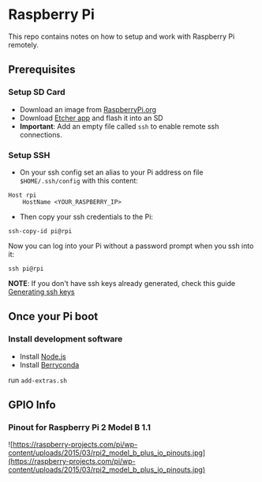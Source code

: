 # Raspberry Pi 

This repo contains notes on how to setup and work with Raspberry Pi remotely.

## Prerequisites

### Setup SD Card

- Download an image from [RaspberryPi.org](https://www.raspberrypi.org/downloads/)
-  Download [Etcher app](https://www.balena.io/etcher/) and flash it into an SD
- **Important**: Add an empty file called `ssh` to enable remote ssh connections.

### Setup SSH
- On your ssh config set an alias to your Pi address on file `$HOME/.ssh/config`  with this content:

```
Host rpi
    HostName <YOUR_RASPBERRY_IP>
``` 

- Then copy your ssh credentials to the Pi:
```
ssh-copy-id pi@rpi
```
Now you can log into your Pi without a password prompt when you ssh into it:
```
ssh pi@rpi
```


**NOTE**: If you don't have ssh keys already generated, check this guide [Generating ssh keys](https://help.github.com/en/articles/generating-a-new-ssh-key-and-adding-it-to-the-ssh-agent)


## Once your Pi boot

### Install development software

- Install [Node.js](https://thisdavej.com/beginners-guide-to-installing-node-js-on-a-raspberry-pi/)
- Install [Berryconda](https://github.com/jjhelmus/berryconda)


run `add-extras.sh`


## GPIO Info

### Pinout for Raspberry Pi 2 Model B 1.1


![https://raspberry-projects.com/pi/wp-content/uploads/2015/03/rpi2_model_b_plus_io_pinouts.jpg](https://raspberry-projects.com/pi/wp-content/uploads/2015/03/rpi2_model_b_plus_io_pinouts.jpg)


<!--stackedit_data:
eyJoaXN0b3J5IjpbMTc0NzIwOTI0OCwxNTQ3NzIzOTY3LC0xOT
k2MDUyMTQxXX0=
-->